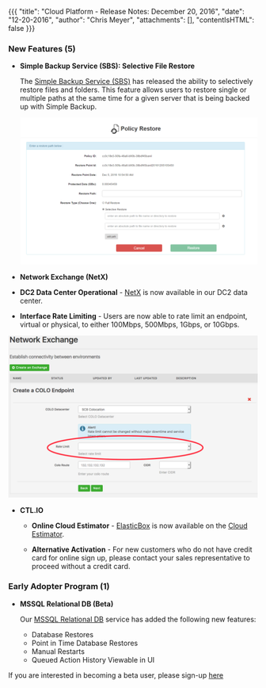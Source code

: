 {{{
"title": "Cloud Platform - Release Notes: December 20, 2016",
"date": "12-20-2016",
"author": "Chris Meyer",
"attachments": [],
"contentIsHTML": false
}}}

### New Features (5)
* __Simple Backup Service (SBS): Selective File Restore__

	The [Simple Backup Service (SBS)](https://www.ctl.io/simple-backup-service/) has released the ability to selectively restore files and folders. This feature allows users to restore single or multiple paths at the same time for a given server that is being backed up with Simple Backup.<p>

	![SBS Policy Restore Screenshot](../../images/2016-12-20_ReleaseNotes1.png)


*	__Network Exchange (NetX)__

  - __DC2 Data Center Operational__ - [NetX](https://www.ctl.io/network-exchange/) is now available in our DC2 data center.

  - __Interface Rate Limiting__ - Users are now able to rate limit an endpoint, virtual or physical, to either 100Mbps, 500Mbps, 1Gbps, or 10Gbps.<p>

  ![NetX Interface Rate Limiting Screenshot](../../images/2016-12-20_ReleaseNotes2.png)

* __CTL.IO__

	- __Online Cloud Estimator__ - [ElasticBox](https://elasticbox.com/) is now available on the [Cloud Estimator](www.ctl.io/estimator/).

	- __Alternative Activation__ - For new customers who do not have credit card for online sign up, please contact your sales representative to proceed without a credit card.


### Early Adopter Program (1)

* __MSSQL Relational DB (Beta)__

  Our [MSSQL Relational DB](https://www.ctl.io/relational-database/relational-db-mssql) service has added the following new features:
	- Database Restores
	- Point in Time Database Restores
	- Manual Restarts
	- Queued Action History Viewable in UI<p>

 If you are interested in becoming a beta user, please sign-up [here](https://www.ctl.io/relational-database/relational-db-mssql/)
